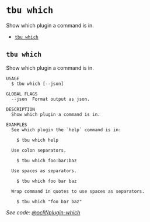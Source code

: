 `tbu which`
===========

Show which plugin a command is in.

* [`tbu which`](#tbu-which)

## `tbu which`

Show which plugin a command is in.

```
USAGE
  $ tbu which [--json]

GLOBAL FLAGS
  --json  Format output as json.

DESCRIPTION
  Show which plugin a command is in.

EXAMPLES
  See which plugin the `help` command is in:

    $ tbu which help

  Use colon separators.

    $ tbu which foo:bar:baz

  Use spaces as separators.

    $ tbu which foo bar baz

  Wrap command in quotes to use spaces as separators.

    $ tbu which "foo bar baz"
```

_See code: [@oclif/plugin-which](https://github.com/oclif/plugin-which/blob/v3.2.12/src/commands/which.ts)_
